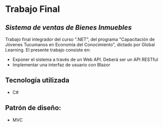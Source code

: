 # Trabajo Final
## _Sistema de ventas de Bienes Inmuebles_

Trabajo final integrador del curso ".NET", del programa "Capacitación de Jóvenes Tucumanos en Economía del Conocimiento", dictado por Global Learning.
El presente trabajo consiste en:
- Exponer el sistema a través de un Web API. Deberá ser un API RESTful
- Implementar una interfaz de usuario con Blazor

## Tecnología utilizada
- C#

## Patrón de diseño:
- MVC
